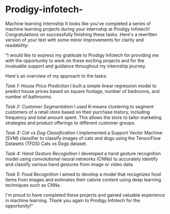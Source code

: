 # Prodigy-infotech-
Machine learning Internship 
It looks like you've completed a series of machine learning projects during your internship at Prodigy Infotech! Congratulations on successfully finishing these tasks. Here's a rewritten version of your text with some minor improvements for clarity and readability:

"I would like to express my gratitude to Prodigy Infotech for providing me with the opportunity to work on these exciting projects and for the invaluable support and guidance throughout my internship journey.

Here's an overview of my approach to the tasks:

*Task 1: House Price Prediction*
I built a simple linear regression model to predict house prices based on square footage, number of bedrooms, and number of bathrooms.

*Task 2: Customer Segmentation*
I used K-means clustering to segment customers of a retail store based on their purchase history, including frequency and total amount spent. This allows the store to tailor marketing strategies and product offerings to different customer groups.

*Task 3: Cat vs Dog Classification*
I implemented a Support Vector Machine (SVM) classifier to classify images of cats and dogs using the TensorFlow Datasets (TFDS) Cats vs Dogs dataset.

*Task 4: Hand Gesture Recognition*
I developed a hand gesture recognition model using convolutional neural networks (CNNs) to accurately identify and classify various hand gestures from image or video data.

*Task 5: Food Recognition*
I aimed to develop a model that recognizes food items from images and estimates their calorie content using deep learning techniques such as CNNs.

I'm proud to have completed these projects and gained valuable experience in machine learning. Thank you again to Prodigy Infotech for the opportunity!"
